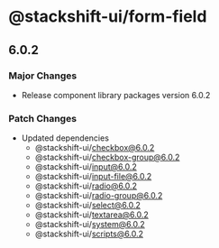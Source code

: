 # @stackshift-ui/form-field

## 6.0.2

### Major Changes

- Release component library packages version 6.0.2

### Patch Changes

- Updated dependencies
  - @stackshift-ui/checkbox@6.0.2
  - @stackshift-ui/checkbox-group@6.0.2
  - @stackshift-ui/input@6.0.2
  - @stackshift-ui/input-file@6.0.2
  - @stackshift-ui/radio@6.0.2
  - @stackshift-ui/radio-group@6.0.2
  - @stackshift-ui/select@6.0.2
  - @stackshift-ui/textarea@6.0.2
  - @stackshift-ui/system@6.0.2
  - @stackshift-ui/scripts@6.0.2
